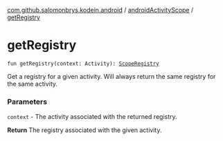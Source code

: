 [com.github.salomonbrys.kodein.android](../index.md) / [androidActivityScope](index.md) / [getRegistry](.)

# getRegistry

`fun getRegistry(context: Activity): `[`ScopeRegistry`](../../com.github.salomonbrys.kodein.bindings/-scope-registry/index.md)

Get a registry for a given activity. Will always return the same registry for the same activity.

### Parameters

`context` - The activity associated with the returned registry.

**Return**
The registry associated with the given activity.

